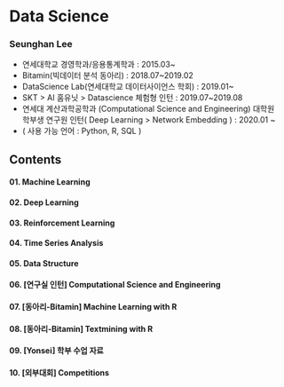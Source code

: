 # Data Science 

### Seunghan Lee 
- 연세대학교 경영학과/응용통계학과 : 2015.03~
- Bitamin(빅데이터 분석 동아리) : 2018.07~2019.02
- DataScience Lab(연세대학교 데이터사이언스 학회) : 2019.01~          
- SKT > AI 홈유닛 > Datascience 체험형 인턴 : 2019.07~2019.08
- 연세대 계산과학공학과 (Computational Science and Engineering) 대학원 </br>
  학부생 연구원 인턴( Deep Learning > Network Embedding ) : 2020.01 ~
- ( 사용 가능 언어 : Python, R, SQL )

## Contents
#### 01. Machine Learning
#### 02. Deep Learning
#### 03. Reinforcement Learning
#### 04. Time Series Analysis
#### 05. Data Structure
#### 06. [연구실 인턴] Computational Science and Engineering
#### 07. [동아리-Bitamin] Machine Learning with R
#### 08. [동아리-Bitamin] Textmining with R
#### 09. [Yonsei] 학부 수업 자료
#### 10. [외부대회] Competitions
